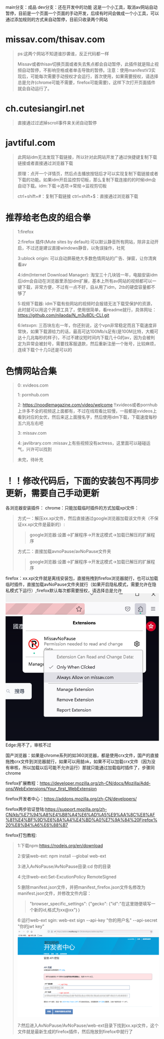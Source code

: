 main分支：成品    dev分支：还在开发中的功能
这是一个小工具，取消av网站自动暂停，目前是一个页面一个页面的手动开发，后续有时间会做成一个小工具，可以通过添加规则的方式来自动暂停，目前只收录两个网站

# missav.com/thisav.com
>ps:这两个网站不知道谁抄袭谁，反正代码都一样
> 
>Missav或者thisav切换页面或者失去焦点都会自动暂停，此插件就是阻止视频自动暂停，不影响空格或者单击导致的暂停。注意：使用manifestV3实现后，可能每次需要手动授权才会运行，首次使用，如果需要授权，请选择总是允许(chrome可能不需要，firefox可能需要)，这样下次打开页面插件就会自动运行了。


# ch.cutesiangirl.net
>直接通过过滤掉scroll事件来关闭自动暂停

# javtiful.com
> 此网站idm无法发现下载链接，所以针对此网站开发了通过快捷键复制下载链接或者直接通过浏览器下载
> 
> 原理：点开一个详情页，然后点击播放按钮后才可以实现复制下载链接或者下载的功能。如果idm开启监控剪切板，那么复制下载连接的的时候idm会自动下载。idm:下载->选项->常规->监视剪切板
> 
> ctrl+shift+#：复制下载链接  ctrl+shift+$：直接通过浏览器下载

# 推荐给老色皮的组合拳
>1:firefox
> 
>2:firefox 插件(Mute sites by default):可以默认静音所有网站，除非主动开启，不过还是建议直接windows静音，以免误操作，社死
> 
>3:ublock origin: 可以自动屏蔽绝大多数色情网站的广告、弹窗，让你清爽看av
> 
>4:idm(Internet Download Manager): 淘宝三十几块钱一年，电脑安装idm后idm会自动在浏览器里添加idm扩展，基本上所有av网站的视频都可以一键下载，非常方便，不过有一点不好，自从用了idm，2tb的硬盘容量都不够了
> 
>5:视频下载器: idm下载有些网站的视频时会报错无法下载受保护的资源，此时就可以用这个开源工具了，使用很简单，看readme就行，具体网址：https://github.com/nilaoda/N_m3u8DL-CLI.git
> 
>6:letsvpn: 三百块左右一年，你还别说，这个vpn非常稳定而且下载速度非常快，如果下载源给力的话，最高可达100Mb/s足有(是100M比特，大概可达十几兆每秒的样子)，不过不建议短时间内下载几十G的av，因为会被判定为异常会被封号，需要找客服退款，然后重新注册一个账号，比较麻烦，连续下载个十几G还是可以的


# 色情网站合集
>0: xvideos.com
> 
>1: pornhub.com
> 
>2: https://noodlemagazine.com/video/welcome !!xvideos或者pornhub上许多不全的视频这上面都有，不过在线观看比较慢，一般都是xvideos上看到对应的女优，然后来这上面搜名字，然后使用idm下载，下载速度每秒五六兆左右吧
> 
>3: missav.com
> 
>4: javlibrary.com :missav上有些视频没有actress，这里面可以碰碰运气，兴许可以找到
> 
> 未完，待补充


# ！！修改代码后，下面的安装包不再同步更新，需要自己手动更新
各浏览器安装插件：
chrome：只能加载临时插件的方式加载xpi文件：
>方式一：解压xx.xpi文件，然后直接通过google浏览器加载该文件夹（不保证xx.xpi文件是最新的）:
>> google浏览器:设置->扩展程序->开发这模式->加载已解压的扩展程序
> 
>方式二：直接加载avnoPause/avNoPause文件夹
>> google浏览器:设置->扩展程序->开发这模式->加载已解压的扩展程序
>
> 
firefox：xx.xpi文件就是离线安装包，直接拖拽到firefox浏览器就行，也可以加载临时插件，直接加载avNoPause文件夹就行（如果开启隐私模式，需要允许在隐私模式下运行）,firefox默认每次都需要授权，请选择总是允许
![img.png](img.png)
Edge:用不了，审核不过

国产浏览器：如果是chrome系列的如360浏览器，都是使用crx文件，国产的直接拖拽crx文件到浏览器就行，如果可以用就ok，如果不可以加载crx文件（因为没有审核，所以加载以后可能不允许运行）那就只能通过加载临时插件了，步骤同chrome

firefox扩展教程：https://developer.mozilla.org/zh-CN/docs/Mozilla/Add-ons/WebExtensions/Your_first_WebExtension

firefox开发者中心：https://addons.mozilla.org/zh-CN/developers/

firefox两步验证登陆:https://support.mozilla.org/zh-CN/kb/%E7%94%A8%E4%B8%A4%E6%AD%A5%E9%AA%8C%E8%AF%81%E4%BF%9D%E6%8A%A4%E4%BD%A0%E7%9A%84%20Firefox%20%E8%B4%A6%E6%88%B7

firefox打包教程:
>1:下载npm:https://nodejs.org/en/download
>
>2:安装web-ext: npm install --global web-ext 
>
>3:进入AvNoPause/AvNoPause目录:cd 你的目录
> 
>4:允许web-ext:Set-ExcutionPolicy RemoteSigned
> 
>5:删除manifest.json文件，并把manifest_firefox.json文件名修改为manifest.json文件，并修改文件内容：
>>"browser_specific_settings": {"gecko": {"id":"在这里随便填写一个新的id,格式为xx@xx"｝｝
> 
>6:运行web-ext sgin: web-ext sign --api-key "你的用户名" --api-secret "你的jwt key"
> ![img_1.png](keyWithSecret.png)
> 
>7:然后进入AvNoPause/AvNoPause/web-ext目录下找到xx.xpi文件，这个文件就是最新生成的firefox插件，然后拖放到firefox中就行了
 